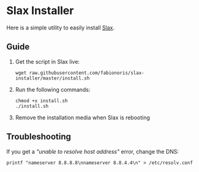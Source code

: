 # Slax Installer

Here is a simple utility to easily install [Slax](https://www.slax.org/).

## Guide

1. Get the script in Slax live:
   ```
   wget raw.githubusercontent.com/fabionoris/slax-installer/master/install.sh
   ```
2. Run the following commands:
   ```
   chmod +x install.sh
   ./install.sh
   ```
3. Remove the installation media when Slax is rebooting

## Troubleshooting

If you get a _"unable to resolve host address"_ error, change the DNS:

```
printf "nameserver 8.8.8.8\nnameserver 8.8.4.4\n" > /etc/resolv.conf
```
